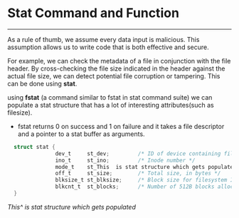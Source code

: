 # Stat Command and Function
---
As a rule of thumb, we assume every data input is malicious. This assumption allows us to write code that is both effective and secure.

For example, we can check the metadata of a file in conjunction with the file header. By cross-checking the file size indicated in the header against the actual file size, we can detect potential file corruption or tampering. This can be done using **stat**.

using **fstat** (a command similar to fstat in stat command suite) we can populate a stat structure that has a lot of interesting attributes(such as filesize).

* fstat returns 0 on success and 1 on failure and it takes a file descriptor and a pointer to a stat buffer as arguments.

```c
  struct stat {
               dev_t     st_dev;         /* ID of device containing file */
               ino_t     st_ino;         /* Inode number */
               mode_t    st_This  is stat structure which gets populatedrdev;        /* Device ID (if special file) */
               off_t     st_size;        /* Total size, in bytes */
               blksize_t st_blksize;     /* Block size for filesystem I/O */
               blkcnt_t  st_blocks;      /* Number of 512B blocks allocated */
  }
```
*This^  is stat structure which gets populated*


